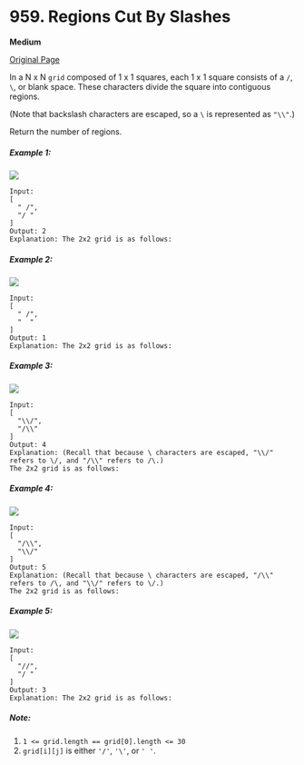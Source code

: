 # 959. Regions Cut By Slashes

**Medium**

[Original Page](https://leetcode.com/problems/regions-cut-by-slashes/)

In a N x N `grid` composed of 1 x 1 squares, each 1 x 1 square consists of a `/`, `\`, or blank space.  These characters divide the square into contiguous regions.

(Note that backslash characters are escaped, so a `\` is represented as `"\\"`.)

Return the number of regions.

##### Example 1:
![](https://assets.leetcode.com/uploads/2018/12/15/1.png)
```
Input:
[
  " /",
  "/ "
]
Output: 2
Explanation: The 2x2 grid is as follows:
```

##### Example 2:
![](https://assets.leetcode.com/uploads/2018/12/15/2.png)
```
Input:
[
  " /",
  "  "
]
Output: 1
Explanation: The 2x2 grid is as follows:
```

##### Example 3:
![](https://assets.leetcode.com/uploads/2018/12/15/3.png)
```
Input:
[
  "\\/",
  "/\\"
]
Output: 4
Explanation: (Recall that because \ characters are escaped, "\\/" refers to \/, and "/\\" refers to /\.)
The 2x2 grid is as follows:
```

##### Example 4:
![](https://assets.leetcode.com/uploads/2018/12/15/4.png)
```
Input:
[
  "/\\",
  "\\/"
]
Output: 5
Explanation: (Recall that because \ characters are escaped, "/\\" refers to /\, and "\\/" refers to \/.)
The 2x2 grid is as follows:
```

##### Example 5:
![](https://assets.leetcode.com/uploads/2018/12/15/5.png)
```
Input:
[
  "//",
  "/ "
]
Output: 3
Explanation: The 2x2 grid is as follows:
```

##### Note:
1. `1 <= grid.length == grid[0].length <= 30`
2. `grid[i][j]` is either `'/'`, `'\'`, or `' '`.

